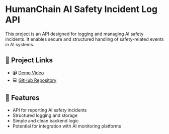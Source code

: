 # HumanChain AI Safety Incident Log API

This project is an API designed for logging and managing AI safety incidents. It enables secure and structured handling of safety-related events in AI systems.

## 🔗 Project Links

- 📹 [Demo Video](https://drive.google.com/file/d/YOUR_VIDEO_ID/view?usp=sharing)
- 💻 [GitHub Repository](https://github.com/danthulurisaihemanth/HumanChain-AI-Safety-Incident-Log-API)

## 🚀 Features

- API for reporting AI safety incidents
- Structured logging and storage
- Simple and clean backend logic
- Potential for integration with AI monitoring platforms
